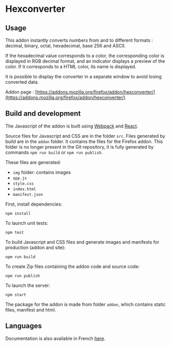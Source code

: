 # Hexconverter

## Usage

This addon instantly converts numbers from and to different formats : decimal, binary, octal, hexadecimal, base 256 and ASCII.

If the hexadecimal value corresponds to a color, the corresponding color is displayed in RGB decimal format, and an indicator displays a preview of the color. If it corresponds to a HTML color, its name is displayed.

It is possible to display the converter in a separate window to avoid losing converted data.

Addon page : [https://addons.mozilla.org/firefox/addon/hexconverter/](https://addons.mozilla.org/firefox/addon/hexconverter/)

## Build and development

The Javascript of the addon is built using [Webpack](https://webpack.js.org) and [React](https://reactjs.org).

Source files for Javascript and CSS are in the folder `src`. 
Files generated by build are in the `addon` folder. It contains the files for the Firefox addon. This folder is no longer present in the Git repository, it is fully generated by commands `npm run build` or `npm run publish`.

These files are generated:
* `img` folder: contains images
* `app.js`
* `style.css` 
* `index.html`
* `manifest.json`

First, install dependencies:

`npm install`

To launch unit tests:

`npm test`

To build Javascript and CSS files and generate images and manifests for production (addon and site):

`npm run build`

To create Zip files containing the addon code and source code:

`npm run publish`

To launch the server:

`npm start`

The package for the addon is made from folder `addon`, which contains static files, manifest and html.

## Languages

Documentation is also available in French [here](README.fr.md).
